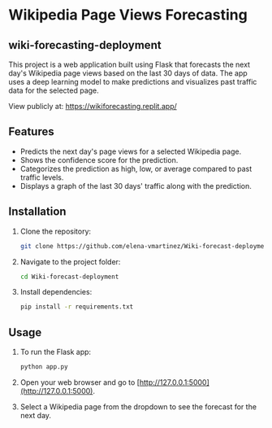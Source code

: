 # Wikipedia Page Views Forecasting

## wiki-forecasting-deployment
This project is a web application built using Flask that forecasts the next day's Wikipedia page views based on the last 30 days of data. The app uses a deep learning model to make predictions and visualizes past traffic data for the selected page.

View publicly at: https://wikiforecasting.replit.app/

## Features
- Predicts the next day's page views for a selected Wikipedia page.
- Shows the confidence score for the prediction.
- Categorizes the prediction as high, low, or average compared to past traffic levels.
- Displays a graph of the last 30 days' traffic along with the prediction.

## Installation
1. Clone the repository:
    ```bash
    git clone https://github.com/elena-vmartinez/Wiki-forecast-deployment.git
    ```

2. Navigate to the project folder:
    ```bash
    cd Wiki-forecast-deployment
    ```

3. Install dependencies:
    ```bash
    pip install -r requirements.txt
    ```

## Usage
1. To run the Flask app:
    ```bash
    python app.py
    ```

2. Open your web browser and go to [http://127.0.0.1:5000](http://127.0.0.1:5000).
3. Select a Wikipedia page from the dropdown to see the forecast for the next day.
